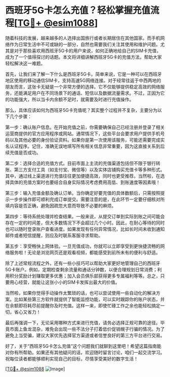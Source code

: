 # 西班牙5G卡怎么充值？轻松掌握充值流程[[TG💪+ @esim1088](https://t.me/s/esim1088)]

随着科技的发展，越来越多的人选择出国旅行或者长期居住在其他国家。而手机网络作为日常生活中不可或缺的一部分，自然也需要我们关注其使用和维护问题。尤其是对于那些喜欢用西班牙5G卡的用户来说，如何正确地给自己的SIM卡充值，成为了一个值得探讨的话题。本文将详细讲解西班牙5G卡的充值方法，帮助大家轻松解决这一难题。

首先，让我们来了解一下什么是西班牙5G卡。简单来说，它是一种可以在西班牙地区使用的移动通信SIM卡，支持高速5G网络连接。对于经常往返于中西两地的朋友而言，这张卡无疑是一个非常方便的选择。它不仅能够提供稳定高效的网络服务，还能满足用户在不同场景下的通话、短信以及数据流量需求。不过，正因为它的功能强大，所以当卡内余额不足时，就需要及时进行充值操作。

那么，具体应该如何为西班牙5G卡充值呢？其实整个过程并不复杂，主要分为以下几个步骤：

第一步：确认账户信息。在开始充值之前，你需要确保自己已经注册并登录了相关运营商提供的官方应用程序或网站。通常情况下，这些平台会要求用户提供手机号码以及其他必要的身份验证资料。如果你是第一次使用该服务，可能还需要完成实名认证程序。记住，准确无误地填写所有相关信息非常重要，因为这直接关系到后续充值是否成功。

第二步：选择合适的充值方式。目前市面上主流的充值渠道包括但不限于银行转账、第三方支付工具（如支付宝、微信等）以及实体店铺购买充值卡等多种形式。其中，通过线上渠道进行充值往往更加便捷高效，同时也更受推荐。当然啦，在选择具体的充值方案时也要结合自身实际情况考虑费用高低、到账速度等因素哦！

第三步：输入充值金额及确认订单。当你确定好要充值的具体数额后，只需按照提示一步步操作即可顺利完成订单提交。需要注意的是，在此环节一定要仔细核对所填内容是否正确，避免因疏忽大意而导致不必要的麻烦。

第四步：等待系统处理并检查结果。一般来说，从提交订单到实际到账之间可能会存在一定的时间差，但大多数情况下不会超过几个小时。因此，在耐心等待的同时也可以随时登录账户查看进度。如果发现有任何异常情况，比如长时间未收到通知邮件或者短信提醒，则应及时联系客服寻求帮助。

第五步：享受畅快上网体验。一旦充值成功，你就可以立即享受到更快捷流畅的网络服务啦！无论是浏览网页还是观看视频，都能感受到前所未有的便利与舒适。

除了上述常规流程之外，还有一些小技巧可以帮助大家更好地管理自己的西班牙5G卡账户。例如，定期检查剩余流量和通话分钟数，以便合理规划日常消费；利用积分奖励计划赚取更多优惠；加入会员俱乐部获得更多专属福利等等。总之，只要用心经营，就能让这张小小的SIM卡发挥出最大的价值。

当然啦，如果你觉得手动操作太繁琐的话，也可以尝试使用一些自动化的解决方案。比如某些第三方软件就提供了智能监控功能，可以实时跟踪你的账户状态，并在余额即将耗尽前提醒你及时充值。这样一来，即使忙碌工作之余也能轻松搞定一切，省心又省力！

最后再强调一下，无论采用哪种方式来进行充值，请务必选择正规可靠的途径。毕竟市面上鱼龙混杂，难免会出现一些不法分子打着低价促销幌子行骗的情况。为了避免上当受骗，建议大家优先选择官方渠道或者信誉良好的第三方平台进行交易。

好了，关于“西班牙5G卡怎么充值”这个问题我们就聊到这里吧！希望这篇指南能对你有所帮助。如果还有其他疑问的话，欢迎随时留言讨论，咱们一起交流学习。祝每位读者都能够顺利实现自己的目标，尽情享受美好的数字生活！

[[TG💪+ @esim1088](https://t.me/s/esim1088) ![Image](https://i.postimg.cc/4NQfJmqS/Snipaste-2025-05-13-00-14-12.png)]